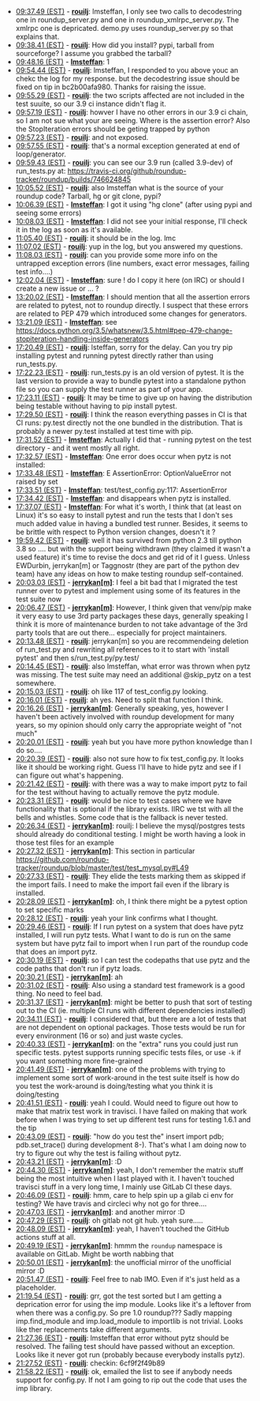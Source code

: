 * <a href="#09:37.49" id="09:37.49">09:37.49 (EST)</a> - __[rouilj](https://github.com/rouilj)__: lmsteffan, I only see two calls to decodestring one in roundup_server.py and one in roundup_xmlrpc_server.py. The xmlrpc one is depricated. demo.py uses roundup_server.py so that explains that.
* <a href="#09:38.41" id="09:38.41">09:38.41 (EST)</a> - __[rouilj](https://github.com/rouilj)__: How did you install? pypi, tarball from sourceforge? I assume you grabbed the tarball?
* <a href="#09:48.16" id="09:48.16">09:48.16 (EST)</a> - __[lmsteffan](https://github.com/lmsteffan)__: 1
* <a href="#09:54.44" id="09:54.44">09:54.44 (EST)</a> - __[rouilj](https://github.com/rouilj)__: lmsteffan, I responded to you above youc an chekc the log for my response. but the decodestring issue should be fixed on tip in bc2b00afa980. Thanks for raising the issue.
* <a href="#09:55.29" id="09:55.29">09:55.29 (EST)</a> - __[rouilj](https://github.com/rouilj)__: the two scripts affected are not included in the test suuite, so our 3.9 ci instance didn't flag it.
* <a href="#09:57.19" id="09:57.19">09:57.19 (EST)</a> - __[rouilj](https://github.com/rouilj)__: howver I have no other errors in our 3.9 ci chain, so I am not sue what your are seeing. Where is the assertion error? Also the StopIteration errors should be geting trapped by python
* <a href="#09:57.23" id="09:57.23">09:57.23 (EST)</a> - __[rouilj](https://github.com/rouilj)__: and not exposed.
* <a href="#09:57.55" id="09:57.55">09:57.55 (EST)</a> - __[rouilj](https://github.com/rouilj)__: that's a normal exception generated at end of loop/generator.
* <a href="#09:59.43" id="09:59.43">09:59.43 (EST)</a> - __[rouilj](https://github.com/rouilj)__: you can see our 3.9 run (called 3.9-dev) of run_tests.py at: https://travis-ci.org/github/roundup-tracker/roundup/builds/746624845
* <a href="#10:05.52" id="10:05.52">10:05.52 (EST)</a> - __[rouilj](https://github.com/rouilj)__: also lmsteffan what is the source of your roundup code? Tarball, hg or git clone, pypi?
* <a href="#10:06.39" id="10:06.39">10:06.39 (EST)</a> - __[lmsteffan](https://github.com/lmsteffan)__: I got it using "hg clone" (after using pypi and seeing some errors)
* <a href="#10:08.03" id="10:08.03">10:08.03 (EST)</a> - __[lmsteffan](https://github.com/lmsteffan)__: I did not see your initial response, I'll check it in the log as soon as it's available.
* <a href="#11:05.40" id="11:05.40">11:05.40 (EST)</a> - __[rouilj](https://github.com/rouilj)__: it should be in the log. lmc
* <a href="#11:07.02" id="11:07.02">11:07.02 (EST)</a> - __[rouilj](https://github.com/rouilj)__: yup in the log, but you answered my questions.
* <a href="#11:08.03" id="11:08.03">11:08.03 (EST)</a> - __[rouilj](https://github.com/rouilj)__: can you provide some more info on the untrapped exception errors (line numbers, exact error messages, failing test info....)
* <a href="#12:02.04" id="12:02.04">12:02.04 (EST)</a> - __[lmsteffan](https://github.com/lmsteffan)__: sure ! do I copy it here (on IRC) or should I create a new issue or ... ?
* <a href="#13:20.02" id="13:20.02">13:20.02 (EST)</a> - __[lmsteffan](https://github.com/lmsteffan)__: I should mention that all the assertion errors are related to pytest, not to roundup directly. I suspect that these errors are related to PEP 479 which introduced some changes for generators.
* <a href="#13:21.09" id="13:21.09">13:21.09 (EST)</a> - __[lmsteffan](https://github.com/lmsteffan)__: see https://docs.python.org/3.5/whatsnew/3.5.html#pep-479-change-stopiteration-handling-inside-generators
* <a href="#17:20.49" id="17:20.49">17:20.49 (EST)</a> - __[rouilj](https://github.com/rouilj)__: lsteffan, sorry for the delay. Can you try pip installing pytest and running pytest directly rather than using run_tests.py.
* <a href="#17:22.23" id="17:22.23">17:22.23 (EST)</a> - __[rouilj](https://github.com/rouilj)__: run_tests.py is an old version of pytest. It is the last version to provide a way to bundle pytest into a standalone python file so you can supply the test runner as part of your app.
* <a href="#17:23.11" id="17:23.11">17:23.11 (EST)</a> - __[rouilj](https://github.com/rouilj)__: It may be time to give up on having the distribution being testable without having to pip install pytest.
* <a href="#17:29.50" id="17:29.50">17:29.50 (EST)</a> - __[rouilj](https://github.com/rouilj)__: I think the reason everything passes in CI is that CI runs: py.test directly not the one bundled in the distribution. That is probably a newer py.test installed at test time with pip.
* <a href="#17:31.52" id="17:31.52">17:31.52 (EST)</a> - __[lmsteffan](https://github.com/lmsteffan)__: Actually I did that - running pytest on the test directory - and it went mostly all right.
* <a href="#17:32.57" id="17:32.57">17:32.57 (EST)</a> - __[lmsteffan](https://github.com/lmsteffan)__: One error does occur when pytz is not installed:
* <a href="#17:33.48" id="17:33.48">17:33.48 (EST)</a> - __[lmsteffan](https://github.com/lmsteffan)__: E           AssertionError: OptionValueError not raised by set
* <a href="#17:33.51" id="17:33.51">17:33.51 (EST)</a> - __[lmsteffan](https://github.com/lmsteffan)__: test/test_config.py:117: AssertionError
* <a href="#17:34.42" id="17:34.42">17:34.42 (EST)</a> - __[lmsteffan](https://github.com/lmsteffan)__: and disappears when pytz is installed.
* <a href="#17:37.07" id="17:37.07">17:37.07 (EST)</a> - __[lmsteffan](https://github.com/lmsteffan)__: For what it's worth, I think that (at least on Linux) it's so easy to install pytest and run the tests that I don't ses much added value in having a bundled test runner. Besides, it seems to be brittle with respect to Python version changes, doesn't it ?
* <a href="#19:59.42" id="19:59.42">19:59.42 (EST)</a> - __[rouilj](https://github.com/rouilj)__: well it has survived from python 2.3 till python 3.8 so .... but with the support being withdrawn (they claimed it wasn't a used feature) it's time to revise the docs and get rid of it I guess. Unless EWDurbin, jerrykan[m]  or Taggnostr (they are part of the python dev team) have any ideas on how to make testing roundup self-contained.
* <a href="#20:03.03" id="20:03.03">20:03.03 (EST)</a> - __[jerrykan[m]](https://github.com/jerrykan[m])__: I feel a bit bad that I migrated the test runner over to pytest and implement using some of its features in the test suite now
* <a href="#20:06.47" id="20:06.47">20:06.47 (EST)</a> - __[jerrykan[m]](https://github.com/jerrykan[m])__: However, I think given that venv/pip make it very easy to use 3rd party packages these days, generally speaking I think it is more of maintenance burden to not take advantage of the 3rd party tools that are out there... especially for project maintainers.
* <a href="#20:13.48" id="20:13.48">20:13.48 (EST)</a> - __[rouilj](https://github.com/rouilj)__: jerrykan[m] so you are recommendeing deletion of run_test.py and rewriting all references to it to start with 'install pytest' and then s/run_test.py/py.test/
* <a href="#20:14.45" id="20:14.45">20:14.45 (EST)</a> - __[rouilj](https://github.com/rouilj)__: also lmsteffan, what error was thrown when pytz was missing. The test suite may need an additional @skip_pytz on a test somewhere.
* <a href="#20:15.03" id="20:15.03">20:15.03 (EST)</a> - __[rouilj](https://github.com/rouilj)__: oh like 117 of test_config.py looking.
* <a href="#20:16.01" id="20:16.01">20:16.01 (EST)</a> - __[rouilj](https://github.com/rouilj)__: ah yes. Need to split that function I think.
* <a href="#20:16.26" id="20:16.26">20:16.26 (EST)</a> - __[jerrykan[m]](https://github.com/jerrykan[m])__: Generally speaking, yes, however I haven't been actively involved with roundup development for many years, so my opinion should only carry the appropriate weight of "not much"
* <a href="#20:20.01" id="20:20.01">20:20.01 (EST)</a> - __[rouilj](https://github.com/rouilj)__: yeah but you have more python knowledge than I do so....
* <a href="#20:20.39" id="20:20.39">20:20.39 (EST)</a> - __[rouilj](https://github.com/rouilj)__: also not sure how to fix test_config.py. It looks like it should be working right. Guess I'll have to hide pytz and see if I can figure out what's happening.
* <a href="#20:21.42" id="20:21.42">20:21.42 (EST)</a> - __[rouilj](https://github.com/rouilj)__: with there was a way to make import pytz to fail for the test without having to actually remove the pytz module.
* <a href="#20:23.31" id="20:23.31">20:23.31 (EST)</a> - __[rouilj](https://github.com/rouilj)__: would be nice to test cases where we have functionality that is optional if the library exists. IIRC we tst with all the bells and whistles. Some code that is the fallback is never tested.
* <a href="#20:26.34" id="20:26.34">20:26.34 (EST)</a> - __[jerrykan[m]](https://github.com/jerrykan[m])__: rouilj: I believe the mysql/postgres tests should already do conditional testing. I might be worth having a look in those test files for an example
* <a href="#20:27.32" id="20:27.32">20:27.32 (EST)</a> - __[jerrykan[m]](https://github.com/jerrykan[m])__: This section in particular https://github.com/roundup-tracker/roundup/blob/master/test/test_mysql.py#L49
* <a href="#20:27.33" id="20:27.33">20:27.33 (EST)</a> - __[rouilj](https://github.com/rouilj)__: They elide the tests marking them as skipped if the import fails. I need to make the import fail even if the library is installed.
* <a href="#20:28.09" id="20:28.09">20:28.09 (EST)</a> - __[jerrykan[m]](https://github.com/jerrykan[m])__: oh, I think there might be a pytest option to set specific marks
* <a href="#20:28.12" id="20:28.12">20:28.12 (EST)</a> - __[rouilj](https://github.com/rouilj)__: yeah your link confirms what I thought.
* <a href="#20:29.46" id="20:29.46">20:29.46 (EST)</a> - __[rouilj](https://github.com/rouilj)__: If I run pytest on a system that does have pytz installed, I will run pytz tests. What I want to do is run on the same system but have pytz fail to import when I run part of the roundup code that does an import pytz.
* <a href="#20:30.19" id="20:30.19">20:30.19 (EST)</a> - __[rouilj](https://github.com/rouilj)__: so I can test the codepaths that use pytz and the code paths that don't run if pytz loads.
* <a href="#20:30.21" id="20:30.21">20:30.21 (EST)</a> - __[jerrykan[m]](https://github.com/jerrykan[m])__: ah
* <a href="#20:31.02" id="20:31.02">20:31.02 (EST)</a> - __[rouilj](https://github.com/rouilj)__: Also using a standard test framework is a good thing. No need to feel bad.
* <a href="#20:31.37" id="20:31.37">20:31.37 (EST)</a> - __[jerrykan[m]](https://github.com/jerrykan[m])__: might be better to push that sort of testing out to the CI (ie. multiple CI runs with different dependencies installed)
* <a href="#20:34.11" id="20:34.11">20:34.11 (EST)</a> - __[rouilj](https://github.com/rouilj)__: I considered that, but there are a lot of tests that are not dependent on optional packages. Those tests would be run for every environment (16 or so) and just waste cycles.
* <a href="#20:40.33" id="20:40.33">20:40.33 (EST)</a> - __[jerrykan[m]](https://github.com/jerrykan[m])__: on the "extra" runs you could just run specific tests. pytest supports running specific tests files, or use `-k` if you want something more fine-grained
* <a href="#20:41.49" id="20:41.49">20:41.49 (EST)</a> - __[jerrykan[m]](https://github.com/jerrykan[m])__: one of the problems with trying to implement some sort of work-around in the test suite itself is how do you test the work-around is doing/testing what you think it is doing/testing
* <a href="#20:41.51" id="20:41.51">20:41.51 (EST)</a> - __[rouilj](https://github.com/rouilj)__: yeah I could. Would need to figure out how to make that matrix test work in travisci. I have failed on making that work before when I was trying to set up different test runs for testing 1.6.1 and the tip
* <a href="#20:43.09" id="20:43.09">20:43.09 (EST)</a> - __[rouilj](https://github.com/rouilj)__: "how do you test the" insert import pdb; pdb.set_trace() during development 8-). That's what I am doing now to try to figure out why the test is failing without pytz.
* <a href="#20:43.21" id="20:43.21">20:43.21 (EST)</a> - __[jerrykan[m]](https://github.com/jerrykan[m])__: :D
* <a href="#20:44.30" id="20:44.30">20:44.30 (EST)</a> - __[jerrykan[m]](https://github.com/jerrykan[m])__: yeah, I don't remember the matrix stuff being the most intuitive when I last played with it. I haven't touched travisci stuff in a very long time, I mainly use GitLab CI these days.
* <a href="#20:46.09" id="20:46.09">20:46.09 (EST)</a> - __[rouilj](https://github.com/rouilj)__: hmm, care to help spin up a gilab ci env for testing? We have travis and circleci why not go for three....
* <a href="#20:47.03" id="20:47.03">20:47.03 (EST)</a> - __[jerrykan[m]](https://github.com/jerrykan[m])__: and another mirror :D
* <a href="#20:47.29" id="20:47.29">20:47.29 (EST)</a> - __[rouilj](https://github.com/rouilj)__: oh gitlab not git hub. yeah sure.....
* <a href="#20:48.09" id="20:48.09">20:48.09 (EST)</a> - __[jerrykan[m]](https://github.com/jerrykan[m])__: yeah, I haven't touched the GitHub actions stuff at all.
* <a href="#20:49.19" id="20:49.19">20:49.19 (EST)</a> - __[jerrykan[m]](https://github.com/jerrykan[m])__: hmmm the `roundup` namespace is available on GitLab. Might be worth nabbing that
* <a href="#20:50.01" id="20:50.01">20:50.01 (EST)</a> - __[jerrykan[m]](https://github.com/jerrykan[m])__: the unofficial mirror of the unofficial mirror :D
* <a href="#20:51.47" id="20:51.47">20:51.47 (EST)</a> - __[rouilj](https://github.com/rouilj)__: Feel free to nab IMO. Even if it's just held as a placeholder.
* <a href="#21:19.54" id="21:19.54">21:19.54 (EST)</a> - __[rouilj](https://github.com/rouilj)__: grr, got the test sorted but I am getting a deprication error for using the imp module. Looks like it's a leftover from when there was a config.py. So pre 1.0 roundup??? Sadly mapping imp.find_module and imp.load_module to importlib is not trivial. Looks like ther replacements take different arguments.
* <a href="#21:27.36" id="21:27.36">21:27.36 (EST)</a> - __[rouilj](https://github.com/rouilj)__: lmsteffan that error without pytz should be resolved. The failing test should have passed without an exception. Looks like it never got run (probably because everybody installs pytz).
* <a href="#21:27.52" id="21:27.52">21:27.52 (EST)</a> - __[rouilj](https://github.com/rouilj)__: checkin: 6cf9f2f49b89
* <a href="#21:58.22" id="21:58.22">21:58.22 (EST)</a> - __[rouilj](https://github.com/rouilj)__: ok, emailed the list to see if anybody needs support for config.py. If not I am going to rip out the code that uses the imp library.
